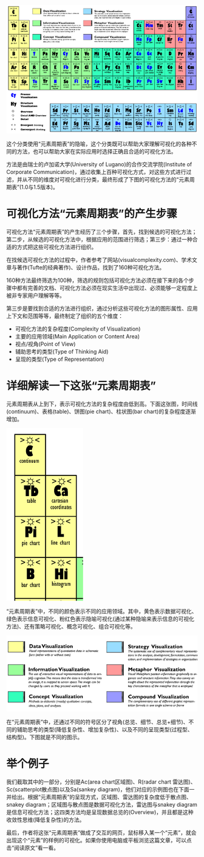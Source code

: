 
![](1.png)

这个分类使用“元素周期表”的隐喻，这个分类既可以帮助大家理解可视化的各种不同的方法，也可以帮助大家在实际应用时选择正确且合适的可视化方法。

方法是由瑞士的卢加诺大学(University of Lugano)的合作交流学院(Institute of Corporate Communication)，通过收集上百种可视化方式，对这些方式进行过滤，并从不同的维度对可视化进行分类，最终形成了下图的可视化方法的“元素周期表”(1.0与1.5版本)。


# 可视化方法“元素周期表”的产生步骤
可视化方法“元素周期表”的产生经历了三个步骤，首先，找到候选的可视化方法；第二步，从候选的可视化方法中，根据应用的范围进行筛选；第三步：通过一种合适的方式把这些可视化方法进行组织。

在找候选可视化方法的过程中，作者参考了网站(visualcomplexity.com)、学术文章与著作(Tufte的经典著作)、设计作品，找到了160种可视化方法。

160种方法最终筛选为100种，筛选的规则包括可视化方法必须在接下来的各个步骤中都有完善的文档、可视化方法必须在现实生活中出现过、必须能够一定程度上被非专家用户理解等等。

第三步是要找到合适的方法进行组织，通过分析这些可视化方法的图形属性、应用上下文和范围等等，最终制定了组织的五个维度：
* 可视化方法的复杂程度(Complexity of Visualization)
* 主要的应用领域(Main Application or Content Area)
* 视点/视角(Point of View)
* 辅助思考的类型(Type of Thinking Aid)
* 呈现的类型(Type of Representation)

# 详细解读一下这张“元素周期表”
元素周期表从上到下，表示可视化方法的复杂程度由低到高。下面这张图，时间线(continuum)、表格(table)、饼图(pie chart)、柱状图(bar chart)的复杂程度逐渐增加。

![](3.png)

“元素周期表”中，不同的颜色表示不同的应用领域。其中，黄色表示数据可视化、绿色表示信息可视化、粉红色表示隐喻可视化(通过某种隐喻来表示信息的可视化方法)、还有策略可视化、概念可视化、组合可视化等。

![](2.png)

在“元素周期表”中，还通过不同的符号区分了视角(总览、细节、总览+细节)、不同的辅助思考的类型(降低复杂性、增加复杂性)、以及不同的呈现类型(过程型、结构型)。下图就是不同的图示。


# 举个例子
我们截取其中的一部分，分别是Ac(area chart区域图)、R(radar chart 雷达图)、Sc(scatterplot散点图)以及Sa(sankey diagram)，他们对应的示例图也在下面一并给出。根据“元素周期表”的呈现方式，区域图、雷达图的复杂度低于散点图、snakey diagram；区域图与散点图是数据可视化方法，雷达图与snakey diagram是信息可视化方法；这四类方法均是呈现数据总览的(Overview)，并且都是这种收敛性思维(降低复杂性)的方法。



最后，作者将这张“元素周期表”做成了交互的网页，鼠标移入某一个“元素”，就会出现这个“元素”的样例的可视化。如果你使用电脑或平板浏览这篇文章，可以点击“阅读原文”看一看。